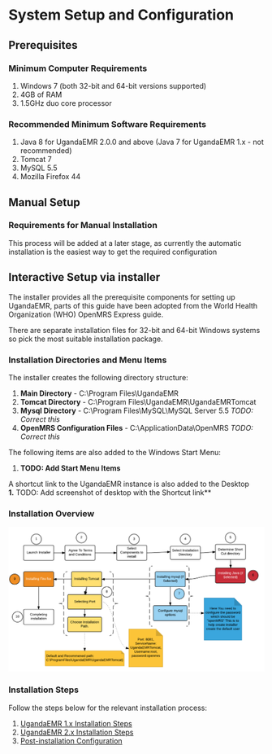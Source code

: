 # System Setup and Configuration

## Prerequisites

### Minimum Computer Requirements

1. Windows 7 \(both 32-bit and 64-bit versions supported\)
2. 4GB of RAM
3. 1.5GHz duo core processor

### Recommended Minimum Software Requirements

1. Java 8 for UgandaEMR 2.0.0 and above \(Java 7 for UgandaEMR 1.x - not recommended\)
2. Tomcat 7
3. MySQL 5.5
4. Mozilla Firefox 44

## Manual Setup

### Requirements for Manual Installation

This process will be added at a later stage, as currently the automatic installation is the easiest way to get the required configuration

## Interactive Setup via installer

The installer provides all the prerequisite components for setting up UgandaEMR, parts of this guide have been adopted from the World Health Organization \(WHO\) OpenMRS Express guide.

There are separate installation files for 32-bit and 64-bit Windows systems so pick the most suitable installation package.

### Installation Directories and Menu Items

The installer creates the following directory structure:

1. **Main Directory** - C:\Program Files\UgandaEMR
2. **Tomcat Directory** - C:\Program Files\UgandaEMR\UgandaEMRTomcat
3. **Mysql Directory** - C:\Program Files\MySQL\MySQL Server 5.5 _TODO: Correct this_
4. **OpenMRS Configuration Files** - C:\ApplicationData\OpenMRS _TODO: Correct this_

The following items are also added to the Windows Start Menu:  
1. **TODO: Add Start Menu Items**

A shortcut link to the UgandaEMR instance is also added to the Desktop   
**1.** TODO: Add screenshot of desktop with the Shortcut link\*\*

### Installation Overview

![Installation proces overview](../images/installation_process.png)

### Installation Steps

Follow the steps below for the relevant installation process:

1. [UgandaEMR 1.x Installation Steps](ugandaemr-1x-installation.md) 
2. [UgandaEMR 2.x Installation Steps](ugandaemr-2x-installation.md)
3. [Post-installation Configuration](post-installation-configuration.md)

